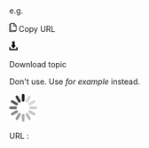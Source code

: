 # 

e.g.

![Copy URL](media/eg/Copy.png)
Copy URL

![Download](media/eg/Download.png)

Download topic

Don't use. Use *for example* instead. 

![In progress](media/eg/activity-large.gif)

URL :
